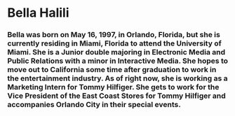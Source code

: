 # Bella Halili
### Bella was born on May 16, 1997, in Orlando, Florida, but she is currently residing in Miami, Florida to attend the University of Miami. She is a Junior double majoring in Electronic Media and Public Relations with a minor in Interactive Media. She hopes to move out to California some time after graduation to work in the entertainment industry. As of right now, she is working as a Marketing Intern for Tommy Hilfiger. She gets to work for the Vice President of the East Coast Stores for Tommy Hilfiger and accompanies Orlando City in their special events. 